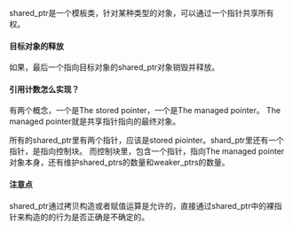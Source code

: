 shared_ptr是一个模板类，针对某种类型的对象，可以通过一个指针共享所有权。

#### 目标对象的释放
如果，最后一个指向目标对象的shared_ptr对象销毁并释放。

#### 引用计数怎么实现？
有两个概念，一个是The stored pointer，一个是The managed pointer。
The managed pointer就是共享指针指向的最终对象。

所有的shared_ptr里有两个指针，应该是stored piointer。shard_ptr里还有一个指针，是指向控制块。
而控制块里，包含一个指针，指向The managed pointer对象本身，还有维护shared_ptrs的数量和weaker_ptrs的数量。

#### 注意点
shared_ptr通过拷贝构造或者赋值运算是允许的，直接通过shared_ptr中的裸指针来构造的的行为是否正确是不确定的。
